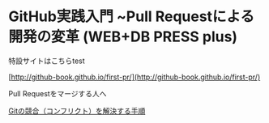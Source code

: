 # GitHub実践入門 ~Pull Requestによる開発の変革 (WEB+DB PRESS plus)

特設サイトはこちらtest

  [http://github-book.github.io/first-pr/](http://github-book.github.io/first-pr/)

Pull Requestをマージする人へ

  [Gitの競合（コンフリクト）を解決する手順](http://hiroki.jp/2012/07/01/4558/)

